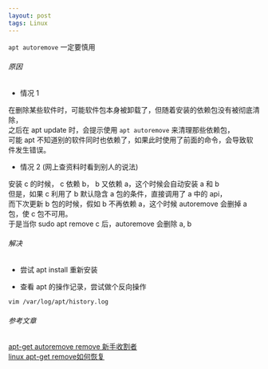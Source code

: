 ```yaml
---
layout: post
tags: Linux
---
```


`apt autoremove` 一定要慎用

###### 原因

- 情况 1

在删除某些软件时，可能软件包本身被卸载了，但随着安装的依赖包没有被彻底清除，  
之后在 apt update 时，会提示使用 `apt autoremove` 来清理那些依赖包，  
可能 apt 不知道别的软件同时也依赖了，如果此时使用了前面的命令，会导致软件发生错误。  

- 情况 2 (网上查资料时看到别人的说法)

安装 c 的时候， c 依赖 b， b 又依赖 a，这个时候会自动安装 a 和 b  
但是，如果 c 利用了 b 默认隐含 a 包的条件，直接调用了 a 中的 api，  
而下次更新 b 包的时候，假如 b 不再依赖 a，这个时候 autoremove 会删掉 a 包，使 c 包不可用。  
于是当你 sudo apt remove c 后，autoremove 会删除 a, b  

###### 解决

- 尝试 apt install 重新安装 

- 查看 apt 的操作记录，尝试做个反向操作
```
vim /var/log/apt/history.log
```

###### 参考文章

[apt-get autoremove remove 新手收割者](https://blog.csdn.net/wesigj/article/details/108355649)  
[linux apt-get remove如何恢复](https://www.cnblogs.com/xiating/p/8810492.html)  
